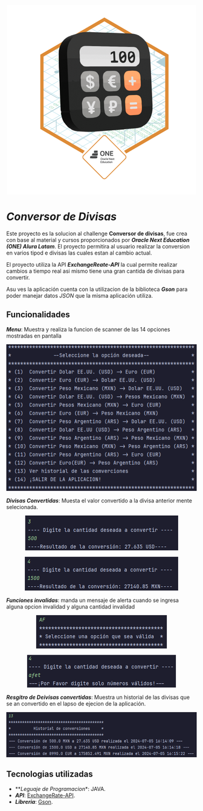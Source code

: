 <p align="center">
  	<img width="auto" height="auto" src="img/Badge-Conversor.png">
</p>

# *_Conversor de Divisas_*

Este proyecto es la solucion al challenge **Conversor de divisas**, fue crea con base al material y cursos proporcionados por **_Oracle Next Education (ONE) Alura Latam_**.
El proyecto permitira al usuario realizar la conversion en varios tipod e divisas las cuales estan al cambio actual.

El proyecto utiliza la API **_ExchangeReate-API_** la cual permite realizar cambios a tiempo real asi mismo tiene una gran cantida de divisas para convertir.

Asu ves la aplicación cuenta con la utilizacion de la biblioteca **_Gson_** para poder manejar datos *_JSON_* que la misma aplicación utiliza.

## Funcionalidades

**_Menu_**: Muestra y realiza la funcion de scanner de las 14 opciones mostradas en pantalla
<p align="center">
  	<img width="auto" height="auto" src="img/menu_divisas.png">
</p>

**_Divisas Convertidas_**: Muesta el valor convertido a la divisa anterior mente selecionada.
<p align="center">
  	<img width="auto" height="auto" src="img/opcion_y_resultado.png">
</p>
<p align="center">
  	<img width="auto" height="auto" src="img/opcion_y_resultado_1.png">
</p>

**_Funciones invalidas_**: manda un mensaje de alerta cuando se ingresa alguna opcion invalidad y alguna cantidad invalidad
<p align="center">
  	<img width="auto" height="auto" src="img/opcion_no_valida.png">
</p>
<p align="center">
  	<img width="auto" height="auto" src="img/opcion_validad_cantidad_invalida.png">
</p>

**_Resgitro de Deivisas convertidas_**: Muestra un historial de las divisas que se an convertido en el lapso de ejecion de la aplicación.
<p align="center">
  	<img width="auto" height="auto" src="img/historial_conversiones.png">
</p>

## Tecnologias utilizadas

- **_Leguaje de Programacion_*: JAVA.
- **_API_**: [ExchangeRate-API](https://www.exchangerate-api.com/).
- **_Libreria_**: [Gson](https://github.com/google/gson).
